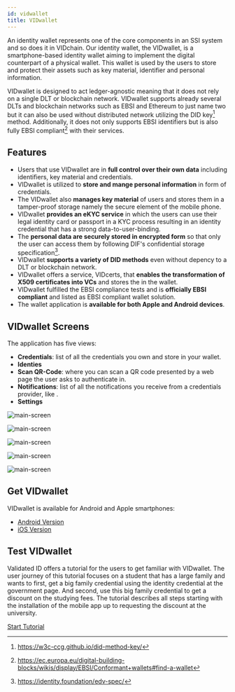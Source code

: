 ```yaml
---
id: vidwallet
title: VIDwallet
---
```


An identity wallet represents one of the core components in an SSI system and so does it in VIDchain. Our identity wallet, the VIDwallet, is a smartphone-based identity wallet aiming to implement the digital counterpart of a physical wallet. This wallet is used by the users to store and protect their assets such as key material, identifier and personal information.  

VIDwallet is designed to act ledger-agnostic meaning that it does not rely on a single DLT or blockchain network. VIDwallet supports already several DLTs and blockchain networks such as EBSI and Ethereum to just name two but it can also be used without distributed network utilizing the DID key[^1] method. Additionally, it does not only supports EBSI identifiers but is also fully EBSI compliant[^2] with their services. 

## Features 
- Users that use VIDwallet are in **full control over their own data** including identifiers, key material and credentials. 
- VIDwallet is utilized to **store and mange personal information** in form of credentials. 
- The VIDwallet also **manages key material** of users and stores them in a tamper-proof storage namely the secure element of the mobile phone. 
- VIDwallet **provides an eKYC service** in which the users can use their legal identity card or passport in a KYC process resulting in an identity credential that has a strong data-to-user-binding. 
- The **personal data are securely stored in encrypted form** so that only the user can access them by following DIF's confidential storage specification[^3]. 
- VIDwallet **supports a variety of DID methods** even without depency to a DLT or blockchain network. 
- VIDwallet offers a service, VIDcerts, that **enables the transformation of X509 certificates into VCs** and stores the in the wallet. 
- VIDwallet fulfilled the EBSI compliance tests and is **officially EBSI compliant** and listed as EBSI compliant wallet solution. 
- The wallet application is **available for both Apple and Android devices**. 


## VIDwallet Screens 

The application has five views:

- **Credentials**: list of all the credentials you own and store in your wallet.
- **Identies**
- **Scan QR-Code**: where you can scan a QR code presented by a web page the user asks to authenticate in.
- **Notifications**: list of all the notifications you receive from a credentials provider, like .
- **Settings**


![main-screen](../_media/start-screen.png)


![main-screen](../_media/did-screen.png)

![main-screen](../_media/scanqr-screen.png)

![main-screen](../_media/messagecenter-screen.png)

![main-screen](../_media/settings-screen.png)




<!--
And also a top right (+) button that you can use to self-issue your first Verifiable Credentials.

<div align='center'>

![main-kyc](../_media/main-kyc.jpg ":size=30%")

</div>
-->

## Get VIDwallet 
VIDwallet is available for Android and Apple smartphones:

- [Android Version](https://play.google.com/store/apps/details?id=com.validatedid.wallet)
- [iOS Version](https://apps.apple.com/us/app/vidwallet/id1554340592)

## Test VIDwallet

Validated ID offers a tutorial for the users to get familiar with VIDwallet. The user journey of this tutorial focuses on a student that has a large family and wants to first, get a big family credential using the identity credential at the government page. And second, use this big family credential to get a discount on the studying fees. The tutorial describes all steps starting with the installation of the mobile app up to requesting the discount at the university. 

[Start Tutorial](https://try.vidchain.net/demo/tutorial)




[^1]: https://w3c-ccg.github.io/did-method-key/ 
[^2]: https://ec.europa.eu/digital-building-blocks/wikis/display/EBSI/Conformant+wallets#find-a-wallet 
[^3]: https://identity.foundation/edv-spec/ 

